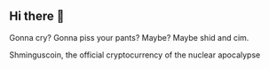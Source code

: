 ## Hi there 👋

Gonna cry? Gonna piss your pants? Maybe? Maybe shid and cim.

Shminguscoin, the official cryptocurrency of the nuclear apocalypse
